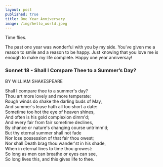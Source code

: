 ```yaml
---
layout: post
published: true
title: One Year Anniversary
image: /img/hello_world.jpeg
---
```

Time flies.

The past one year was wonderful with you by my side. You’ve given me a reason to smile and a reason to be happy. Just knowing that you love me is enough to make my life complete. Happy one year anniversay!


### Sonnet 18 - Shall I Compare Thee to a Summer’s Day?

BY WILLIAM SHAKESPEARE

Shall I compare thee to a summer's day?  
Thou art more lovely and more temperate:  
Rough winds do shake the darling buds of May,  
And summer's lease hath all too short a date:  
Sometime too hot the eye of heaven shines,  
And often is his gold complexion dimm'd;  
And every fair from fair sometime declines,  
By chance or nature's changing course untrimm'd;  
But thy eternal summer shall not fade  
Nor lose possession of that fair thou owest;  
Nor shall Death brag thou wander'st in his shade,  
When in eternal lines to time thou growest:  
So long as men can breathe or eyes can see,  
So long lives this, and this gives life to thee.
